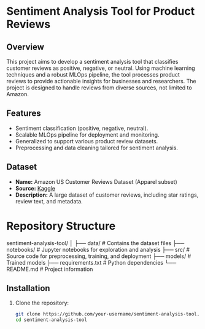 # Sentiment Analysis Tool for Product Reviews

## Overview
This project aims to develop a sentiment analysis tool that classifies customer reviews as positive, negative, or neutral. Using machine learning techniques and a robust MLOps pipeline, the tool processes product reviews to provide actionable insights for businesses and researchers. The project is designed to handle reviews from diverse sources, not limited to Amazon.

## Features
- Sentiment classification (positive, negative, neutral).
- Scalable MLOps pipeline for deployment and monitoring.
- Generalized to support various product review datasets.
- Preprocessing and data cleaning tailored for sentiment analysis.

## Dataset
- **Name:** Amazon US Customer Reviews Dataset (Apparel subset)
- **Source:** [Kaggle](https://www.kaggle.com/datasets/cynthiarempel/amazon-us-customer-reviews-dataset?select=amazon_reviews_us_Apparel_v1_00.tsv)
- **Description:** A large dataset of customer reviews, including star ratings, review text, and metadata.

# Repository Structure
sentiment-analysis-tool/
│
├── data/                   # Contains the dataset files
├── notebooks/              # Jupyter notebooks for exploration and analysis
├── src/                    # Source code for preprocessing, training, and deployment
├── models/                 # Trained models
├── requirements.txt        # Python dependencies
└── README.md               # Project information


## Installation

1. Clone the repository:
   ```bash
   git clone https://github.com/your-username/sentiment-analysis-tool.git
   cd sentiment-analysis-tool
